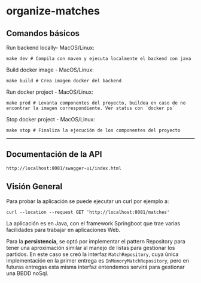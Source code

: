 # organize-matches


## Comandos básicos
Run backend locally- MacOS/Linux:
```
make dev # Compila con maven y ejecuta localmente el backend con java
```

Build docker image - MacOS/Linux:
```
make build # Crea imagen docker del backend
```

Run docker project - MacOS/Linux:
```
make prod # Levanta componentes del proyecto, buildea en caso de no encontrar la imagen correspondiente. Ver status con ´docker ps´
```

Stop docker project - MacOS/Linux:
```
make stop # Finaliza la ejecución de los componentes del proyecto
```

---

## Documentación de la API

```
http://localhost:8081/swagger-ui/index.html
```

## Visión General

Para probar la aplicación se puede ejecutar un curl por ejemplo a:

```shell
curl --location --request GET 'http://localhost:8081/matches'
```

La aplicación es en Java, con el framework Springboot que trae varias facilidades para trabajar en aplicaciones Web.

Para la **persistencia**, se optó por implementar el pattern Repository para tener una aproximación similar 
al manejo de listas para gestionar los partidos. En este caso se creó la interfaz `MatchRepository`, 
cuya única implementación en la primer entrega es `InMemoryMatchRepository`, pero en futuras entregas esta misma 
interfaz entendemos servirá para gestionar una BBDD noSql.